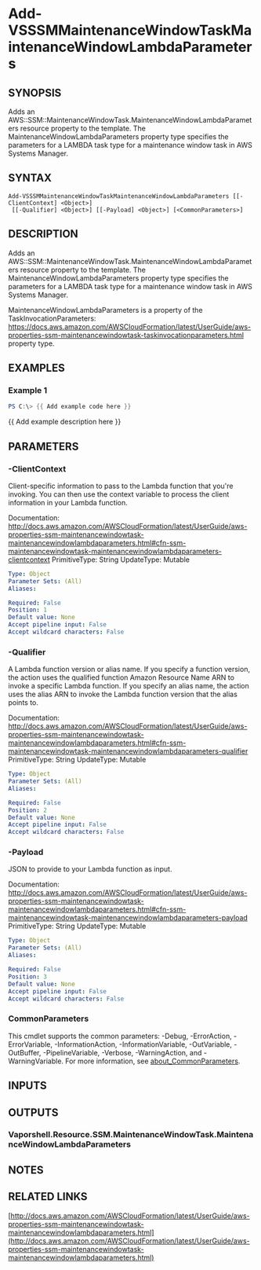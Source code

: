 # Add-VSSSMMaintenanceWindowTaskMaintenanceWindowLambdaParameters

## SYNOPSIS
Adds an AWS::SSM::MaintenanceWindowTask.MaintenanceWindowLambdaParameters resource property to the template.
The MaintenanceWindowLambdaParameters property type specifies the parameters for a LAMBDA task type for a maintenance window task in AWS Systems Manager.

## SYNTAX

```
Add-VSSSMMaintenanceWindowTaskMaintenanceWindowLambdaParameters [[-ClientContext] <Object>]
 [[-Qualifier] <Object>] [[-Payload] <Object>] [<CommonParameters>]
```

## DESCRIPTION
Adds an AWS::SSM::MaintenanceWindowTask.MaintenanceWindowLambdaParameters resource property to the template.
The MaintenanceWindowLambdaParameters property type specifies the parameters for a LAMBDA task type for a maintenance window task in AWS Systems Manager.

MaintenanceWindowLambdaParameters is a property of the TaskInvocationParameters: https://docs.aws.amazon.com/AWSCloudFormation/latest/UserGuide/aws-properties-ssm-maintenancewindowtask-taskinvocationparameters.html property type.

## EXAMPLES

### Example 1
```powershell
PS C:\> {{ Add example code here }}
```

{{ Add example description here }}

## PARAMETERS

### -ClientContext
Client-specific information to pass to the Lambda function that you're invoking.
You can then use the context variable to process the client information in your Lambda function.

Documentation: http://docs.aws.amazon.com/AWSCloudFormation/latest/UserGuide/aws-properties-ssm-maintenancewindowtask-maintenancewindowlambdaparameters.html#cfn-ssm-maintenancewindowtask-maintenancewindowlambdaparameters-clientcontext
PrimitiveType: String
UpdateType: Mutable

```yaml
Type: Object
Parameter Sets: (All)
Aliases:

Required: False
Position: 1
Default value: None
Accept pipeline input: False
Accept wildcard characters: False
```

### -Qualifier
A Lambda function version or alias name.
If you specify a function version, the action uses the qualified function Amazon Resource Name ARN to invoke a specific Lambda function.
If you specify an alias name, the action uses the alias ARN to invoke the Lambda function version that the alias points to.

Documentation: http://docs.aws.amazon.com/AWSCloudFormation/latest/UserGuide/aws-properties-ssm-maintenancewindowtask-maintenancewindowlambdaparameters.html#cfn-ssm-maintenancewindowtask-maintenancewindowlambdaparameters-qualifier
PrimitiveType: String
UpdateType: Mutable

```yaml
Type: Object
Parameter Sets: (All)
Aliases:

Required: False
Position: 2
Default value: None
Accept pipeline input: False
Accept wildcard characters: False
```

### -Payload
JSON to provide to your Lambda function as input.

Documentation: http://docs.aws.amazon.com/AWSCloudFormation/latest/UserGuide/aws-properties-ssm-maintenancewindowtask-maintenancewindowlambdaparameters.html#cfn-ssm-maintenancewindowtask-maintenancewindowlambdaparameters-payload
PrimitiveType: String
UpdateType: Mutable

```yaml
Type: Object
Parameter Sets: (All)
Aliases:

Required: False
Position: 3
Default value: None
Accept pipeline input: False
Accept wildcard characters: False
```

### CommonParameters
This cmdlet supports the common parameters: -Debug, -ErrorAction, -ErrorVariable, -InformationAction, -InformationVariable, -OutVariable, -OutBuffer, -PipelineVariable, -Verbose, -WarningAction, and -WarningVariable. For more information, see [about_CommonParameters](http://go.microsoft.com/fwlink/?LinkID=113216).

## INPUTS

## OUTPUTS

### Vaporshell.Resource.SSM.MaintenanceWindowTask.MaintenanceWindowLambdaParameters
## NOTES

## RELATED LINKS

[http://docs.aws.amazon.com/AWSCloudFormation/latest/UserGuide/aws-properties-ssm-maintenancewindowtask-maintenancewindowlambdaparameters.html](http://docs.aws.amazon.com/AWSCloudFormation/latest/UserGuide/aws-properties-ssm-maintenancewindowtask-maintenancewindowlambdaparameters.html)

